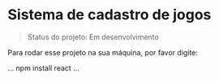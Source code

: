 <h1>Sistema de cadastro de jogos</h1>

> Status do projeto: Em desenvolvimento

Para rodar esse projeto na sua máquina, por favor digite:

...
npm install react
...
